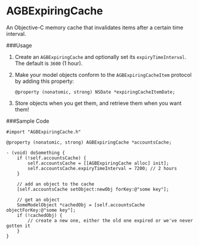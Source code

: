 AGBExpiringCache
================

An Objective-C memory cache that invalidates items after a certain time interval.

###Usage

1. Create an `AGBExpiringCache` and optionally set its `expiryTimeInterval`.  The default is `3600` (1 hour).
2. Make your model objects conform to the `AGBExpiringCacheItem` protocol by adding this property:

    `@property (nonatomic, strong) NSDate *expiringCacheItemDate;`

3. Store objects when you get them, and retrieve them when you want them!

###Sample Code

	#import "AGBExpiringCache.h"

	@property (nonatomic, strong) AGBExpiringCache *accountsCache;

	- (void) doSomething {
	    if (!self.accountsCache) {
	        self.accountsCache = [[AGBExpiringCache alloc] init];
	        self.accountsCache.expiryTimeInterval = 7200; // 2 hours
	    }
	
	    // add an object to the cache
	    [self.accountsCache setObject:newObj forKey:@"some key"];
	
	    // get an object
	    SomeModelObject *cachedObj = [self.accountsCache objectForKey:@"some key"];
	    if (!cachedObj) {
	        // create a new one, either the old one expired or we've never gotten it
	    }
	}
